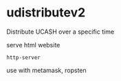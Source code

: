 # udistributev2
Distribute UCASH over a specific time

serve html website
```
http-server
```

use with metamask, ropsten 
